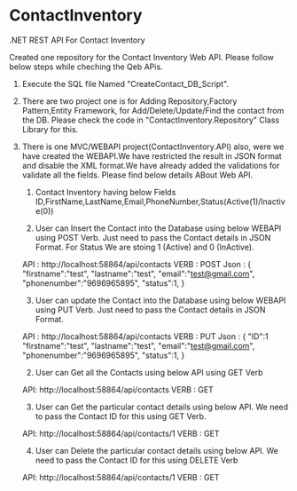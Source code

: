 # ContactInventory
.NET REST API For Contact Inventory

Created one repository for the Contact Inventory Web API. Please follow below steps while cheching the Qeb APis.

1) Execute the SQL file Named "CreateContact_DB_Script".

2) There are two project one is for Adding Repository,Factory Pattern,Entity Framework,
   for Add/Delete/Update/Find the contact from the DB. Please check the code in "ContactInventory.Repository" Class Library for this.

3) There is one MVC/WEBAPI project(ContactInventory.API) also, were we have created the WEBAPI.We have restricted the result in JSON format and disable the XML format.We have already added the validations for validate all the fields.  Please find below details ABout Web API.
 
	1)  Contact Inventory having below Fields
		ID,FirstName,LastName,Email,PhoneNumber,Status(Active(1)/Inactive(0))
	

	2) User can Insert the Contact into the Database using below WEBAPI using POST 		Verb. Just need to pass the Contact details in JSON Format. For Status 		        We are stoing 1	(Active) and 0 (InActive).

	API : http://localhost:58864/api/contacts
	VERB : POST
	Json : 
		{
		"firstname":"test",
		"lastname":"test",
		"email":"test@gmail.com",
		"phonenumber":"9696965895",
		"status":1,
		}

	3) User can update the Contact into the Database using below WEBAPI using PUT 		Verb. Just need to pass the Contact details in JSON Format.

	API : http://localhost:58864/api/contacts
	VERB : PUT
	Json : 
		{
		"ID":1
		"firstname":"test",
		"lastname":"test",
		"email":"test@gmail.com",
		"phonenumber":"9696965895",
		"status":1,
		}

	2) User can Get all the Contacts using below API using GET Verb

	API:   http://localhost:58864/api/contacts
	VERB : GET

	3)  User can Get the particular contact details using below API. We need to 	            pass the Contact ID for this using GET Verb.
	
	API:   http://localhost:58864/api/contacts/1
	VERB : GET
	

	4)  User can Delete the particular contact details using below API. We need to 	    		pass the Contact ID for this using DELETE Verb

	API:   http://localhost:58864/api/contacts/1
	VERB : GET


